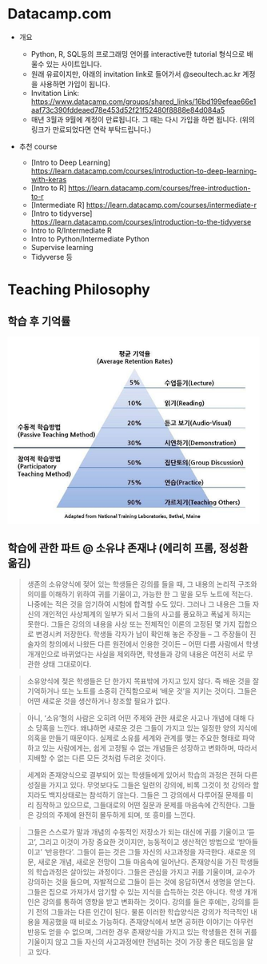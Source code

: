 # Datacamp.com

+ 개요
    + Python, R, SQL등의 프로그래밍 언어를 interactive한 tutorial 형식으로 배울수 있는 사이트입니다.
    + 원래 유료이지만, 아래의 invitation link로 들어가서 @seoultech.ac.kr 계정을 사용하면 가입이 됩니다. 
    + Invitation Link: https://www.datacamp.com/groups/shared_links/16bd199efeae66e1aaf73c390fddeaed78e453d52f21f52480f8888e84d084a5
    + 매년 3월과 9월에 계정이 만료됩니다. 그 때는 다시 가입을 하면 됩니다. (위의 링크가 만료되었다면 연락 부탁드립니다.)

+ 추천 course
    + [Intro to Deep Learning] https://learn.datacamp.com/courses/introduction-to-deep-learning-with-keras
    + [Intro to R] https://learn.datacamp.com/courses/free-introduction-to-r
    + [Intermediate R] https://learn.datacamp.com/courses/intermediate-r
    + [Intro to tidyverse] https://learn.datacamp.com/courses/introduction-to-the-tidyverse
    + Intro to R/Intermediate R
    + Intro to Python/Intermediate Python
    + Supervise learning
    + Tidyverse 등

# Teaching Philosophy

## 학습 후 기억률

![](remember.jpg)

## 학습에 관한 파트 @ 소유냐 존재냐 (에리히 프롬, 정성환 옮김)

> 생존의 소유양식에 젖어 있는 학생들은 강의를 들을 때, 그 내용의 논리적 구조와 의미를 이해하기 위하여 귀를 기울이고, 가능한 한 그 말을 모두 노트에 적는다.  나중에는 적은 것을 암기하여 시험에 합격할 수도 있다.  그러나 그 내용은 그들 자신의 개인적인 사상체계의 일부가 되서 그들의 사고를 풍요하고 폭넓게 하지는 못한다.  그들은 강의의 내용을 사상 또는 전체적인 이론의 고정된 몇 가지 집합으로 변경시켜 저장한다.  학생들 각자가 남이 확인해 놓은 주장들 – 그 주장들이 진술자의 창의에서 나왔든 다른 원전에서 인용한 것이든 – 어떤 다름 사람에서 학생 개개인으로 바뀌었다는 사실을 제외하면, 학생들과 강의 내용은 여전히 서로 무관한 상태 그대로이다.

> 소유양식에 젖은 학생들은 단 한가지 목표밖에 가지고 있지 않다.  즉 배운 것을 잘 기억하거나 또는 노트를 소중히 간직함으로써 ‘배운 것’을 지키는 것이다.  그들은 어떤 새로운 것을 생산하거나 창조할 필요가 없다.

> 아니, ‘소유’형의 사람은 오히려 어떤 주제와 관한 새로운 사고나 개념에 대해 다소 당혹을 느낀다.  왜냐하면 새로운 것은 그들이 가지고 있는 일정한 양의 지식에 의혹을 만들기 때문이다.  실제로 소유를 세계와 관계를 맺는 주요한 형태로 파악하고 있는 사람에게는, 쉽게 고정될 수 없는 개념들은 성장하고 변화하며, 따라서 지배할 수 없는 다른 모든 것처럼 두려운 것이다.

> 세계와 존재양식으로 결부되어 있는 학생들에게 있어서 학습의 과정은 전혀 다른 성질을 가지고 있다.  무엇보다도 그들은 일련의 강의에, 비록 그것이 첫 강의라 할지라도 백지상태로는 참석하기 않는다.  그들은 그 강의에서 다루어질 문제를 미리 짐작하고 있으므로, 그들대로의 어떤 질문과 문제를 마음속에 간직한다.  그들은 강의의 주제에 완전히 몰두하게 되며, 또 흥미를 느낀다.

> 그들은 스스로가 말과 개념의 수동적인 저장소가 되는 대신에 귀를 기울이고 ‘듣고’, 그리고 이것이 가장 중요한 것이지만, 능동적이고 생산적인 방법으로 ‘받아들이고’ ‘반응한다’.  그들이 듣는 것은 그들 자신의 사고과정을 자극한다.  새로운 의문, 새로운 개념, 새로운 전망이 그들 마음속에 일어난다.  존재양식을 가진 학생들의 학습과정은 살아있는 과정이다.  그들은 관심을 가지고 귀를 기울이며, 교수가 강의하는 것을 들으며, 자발적으로 그들이 듣는 것에 응답하면서 생명을 얻는다.  그들은 집으로 가져가서 암기할 수 있는 지식을 습득하는 것은 아니다.  학생 개개인은 강의를 통하여 영향을 받고 변화하는 것이다.  강의를 들은 후에는, 강의를 듣기 전의 그들과는 다른 인간이 된다.  물론 이러한 학습양식은 강의가 적극적인 내용을 제공했을 때 비로소 가능하다.  존재양식에서 보면 공허한 이야기는 아무런 반응도 얻을 수 없으며, 그러한 경우 존재양식을 가지고 있는 학생들은 전혀 귀를 기울이지 않고 그들 자신의 사고과정에만 전념하는 것이 가장 좋은 태도임을 알고 있다.
